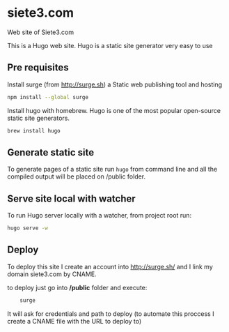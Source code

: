 # siete3.com
Web site of Siete3.com

This is a Hugo web site. Hugo is a static site generator very easy to use 

## Pre requisites
Install surge (from http://surge.sh) a Static web publishing tool and hosting
```bash
npm install --global surge
```
Install hugo with homebrew. Hugo is one of the most popular open-source static site generators.
``` bash
brew install hugo
```

## Generate static site
To generate pages of a static site run ``` hugo ``` from command line and all the compiled output will be placed on /public folder. 

## Serve site local with watcher
To run Hugo server locally with a watcher, from project root run:
``` bash
hugo serve -w
```



## Deploy
To deploy this site I create an account into http://surge.sh/ and I link my domain siete3.com by CNAME.

to deploy just go into **/public** folder  and execute:

```bash
    surge
```

It will ask for credentials and path to deploy (to automate this proccess I create a CNAME file 
with the URL to deploy to)
